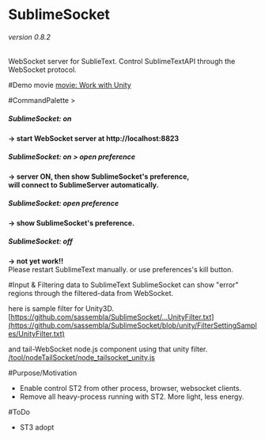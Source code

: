 # SublimeSocket
###### version 0.8.2
WebSocket server for SublieText. Control SublimeTextAPI through the WebSocket protocol.



#Demo movie
[movie: Work with Unity](http://www.youtube.com/watch?v=3sXamdk30fY&feature=youtu.be)


#CommandPalette >  
##### SublimeSocket: on
**-> start WebSocket server at http://localhost:8823**

##### SublimeSocket: on > open preference
**-> server ON, then show SublimeSocket's preference,**  
**will connect to SublimeServer automatically.**  

##### SublimeSocket: open preference
**-> show SublimeSocket's preference.**  

##### SublimeSocket: off
**-> not yet work!!**  
Please restart SublimeText manually. or use preferences's kill button.
  

#Input & Filtering data to SublimeText
SublimeSocket can show "error" regions through the filtered-data from WebSocket.

here is sample filter for Unity3D.  
[https://github.com/sassembla/SublimeSocket/...UnityFilter.txt](https://github.com/sassembla/SublimeSocket/blob/unity/FilterSettingSamples/UnityFilter.txt)  

and tail-WebSocket node.js component using that unity filter.
[/tool/nodeTailSocket/node_tailsocket_unity.js](https://github.com/sassembla/SublimeSocket/blob/master/tool/nodeTailSocket/node_tailsocket.js)    



#Purpose/Motivation
* Enable control ST2 from other process, browser, websocket clients.
* Remove all heavy-process running with ST2. More light, less energy.


#ToDo
* ST3 adopt